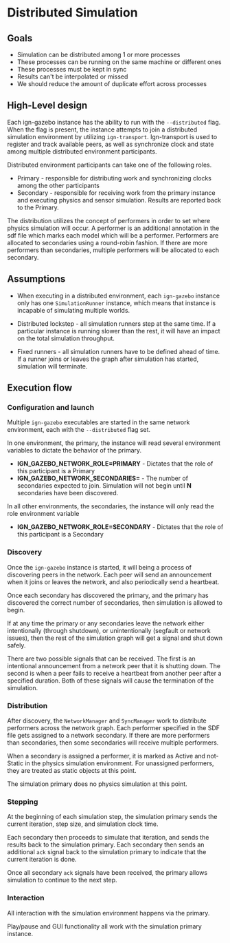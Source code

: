 # Distributed Simulation

## Goals

* Simulation can be distributed among 1 or more processes
* These processes can be running on the same machine or different ones
* These processes must be kept in sync
* Results can't be interpolated or missed
* We should reduce the amount of duplicate effort across processes

## High-Level design

Each ign-gazebo instance has the ability to run with the `--distributed` flag.
When the flag is present, the instance attempts to join a distributed simulation
environment by utilizing `ign-transport`. Ign-transport is used to register and
track available peers, as well as synchronize clock and state among multiple
distributed environment participants.

Distributed environment participants can take one of the following roles.

* Primary - responsible for distributing work and synchronizing clocks among the
            other participants
* Secondary - responsible for receiving work from the primary instance and
              executing physics and sensor simulation.  Results are reported
              back to the Primary.

The distribution utilizes the concept of performers in order to set where
physics simulation will occur. A performer is an additional annotation in the
sdf file which marks each model which will be a performer. Performers are
allocated to secondaries using a round-robin fashion. If there are more
performers than secondaries, multiple performers will be allocated to each
secondary.

## Assumptions

* When executing in a distributed environment, each `ign-gazebo` instance only
  has one `SimulationRunner` instance, which means that instance is incapable
  of simulating multiple worlds.

* Distributed lockstep - all simulation runners step at the same time. If a
  particular instance is running slower than the rest, it will have an
  impact on the total simulation throughput.

* Fixed runners - all simulation runners have to be defined ahead of time.
  If a runner joins or leaves the graph after simulation has started, simulation
  will terminate.

## Execution flow

### Configuration and launch

Multiple `ign-gazebo` executables are started in the same network environment,
each with the `--distributed` flag set.

In one environment, the primary, the instance will read several environment
variables to dictate the behavior of the primary.

* **IGN_GAZEBO_NETWORK_ROLE=PRIMARY** - Dictates that the role of this
    participant is a Primary
* **IGN_GAZEBO_NETWORK_SECONDARIES=<N>** - The number of secondaries expected
    to join. Simulation will not begin until **N** secondaries have been
    discovered.

In all other environments, the secondaries, the instance will only read the
role environment variable

* **IGN_GAZEBO_NETWORK_ROLE=SECONDARY** - Dictates that the role of this
    participant is a Secondary

### Discovery

Once the `ign-gazebo` instance is started, it will being a process of discovering
peers in the network. Each peer will send an announcement when it joins or leaves
the network, and also periodically send a heartbeat.

Once each secondary has discovered the primary, and the primary has discovered
the correct number of secondaries, then simulation is allowed to begin.

If at any time the primary or any secondaries leave the network either
intentionally (through shutdown), or unintentionally (segfault or network
issues), then the rest of the simulation graph will get a signal and shut down
safely.

There are two possible signals that can be received. The first is an intentional
announcement from a network peer that it is shutting down. The second is when
a peer fails to receive a heartbeat from another peer after a specified
duration. Both of these signals will cause the termination of the simulation.

### Distribution

After discovery, the `NetworkManager` and `SyncManager` work to distribute
performers across the network graph. Each performer specified in the SDF file
gets assigned to a network secondary. If there are more performers than
secondaries, then some secondaries will receive multiple performers.

When a secondary is assigned a performer, it is marked as Active and not-Static
in the physics simulation environment.  For unassigned performers, they are
treated as static objects at this point.

The simulation primary does no physics simulation at this point.

### Stepping

At the beginning of each simulation step, the simulation primary sends the
current iteration, step size, and simulation clock time.

Each secondary then proceeds to simulate that iteration, and sends the results
back to the simulation primary.  Each secondary then sends an additional `ack`
signal back to the simulation primary to indicate that the current iteration
is done.

Once all secondary `ack` signals have been received, the primary allows
simulation to continue to the next step.

### Interaction

All interaction with the simulation environment happens via the primary.

Play/pause and GUI functionality all work with the simulation primary instance.


